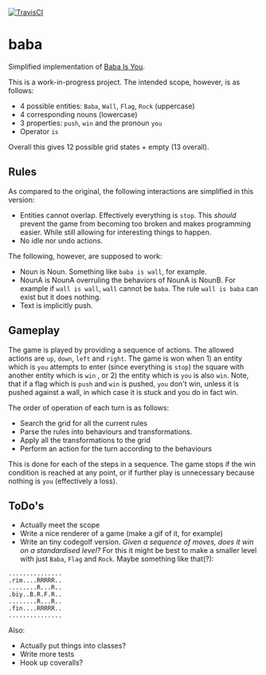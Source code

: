 [![TravisCI](https://travis-ci.org/MarcinKonowalczyk/baba.svg?branch=master&service=github)](https://travis-ci.org/MarcinKonowalczyk/baba?branch=master)

# baba
Simplified implementation of [Baba Is You](https://hempuli.com/baba/).

This is a work-in-progress project. The intended scope, however, is as follows:

- 4 possible entities: `Baba`, `Wall`, `Flag`, `Rock` (uppercase)
- 4 corresponding nouns (lowercase)
- 3 properties: `push`, `win` and the pronoun `you`
- Operator `is`
  
Overall this gives 12 possible grid states + empty (13 overall).

## Rules

As compared to the original, the following interactions are simplified in this version:

- Entities cannot overlap. Effectively everything is `stop`. This *should* prevent the game from becoming too broken and makes programming easier. While still allowing for interesting things to happen.
- No idle nor undo actions.

The following, however, are supposed to work:

- Noun is Noun. Something like `baba is wall`, for example.
- NounA is NounA overruling the behaviors of NounA is NounB. For example if `wall is wall`, `wall` cannot be `baba`. The rule `wall is baba` can exist but it does nothing.
- Text is implicitly push.

## Gameplay

The game is played by providing a sequence of actions. The allowed actions are `up`, `down`, `left` and `right`. The game is won when 1) an entity which is `you` attempts to enter (since everything is `stop`) the square with another entity which is `win` , or 2) the entity which is `you` is also `win`. Note, that if a flag which is `push` and `win` is pushed, `you` don't win, unless it is pushed against a wall, in which case it is stuck and you do in fact win.

The order of operation of each turn is as follows:
  
- Search the grid for all the current rules
- Parse the rules into behaviours and transformations.
- Apply all the transformations to the grid
- Perform an action for the turn according to the behaviours
  
This is done for each of the steps in a sequence. The game stops if the win condition is reached at any point, or if further play is unnecessary because nothing is `you` (effectively a loss).

## ToDo's

- Actually meet the scope
- Write a nice renderer of a game (make a gif of it, for example)
- Write an tiny codegolf version. _Given a sequence of moves, does it win on a standardised level?_ For this it might be best to make a smaller level with just `Baba`, `Flag` and `Rock`. Maybe something like that(?):

```
...............
.rim....RRRRR..
........R...R..
.biy..B.R.F.R..
........R...R..
.fin....RRRRR..
...............
```

Also:

- Actually put things into classes?
- Write more tests
- Hook up coveralls?


